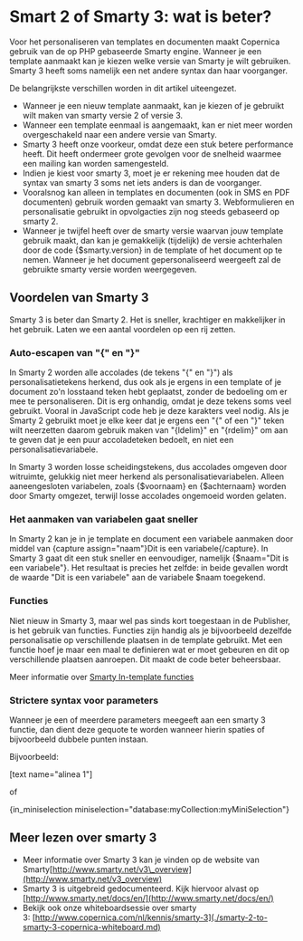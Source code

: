 # Smart 2 of Smarty 3: wat is beter?

Voor het personaliseren van templates en documenten maakt Copernica
gebruik van de op PHP gebaseerde Smarty engine. Wanneer je een template
aanmaakt kan je kiezen welke versie van Smarty je wilt gebruiken. Smarty
3 heeft soms namelijk een net andere syntax dan haar voorganger.

De belangrijkste verschillen worden in dit artikel uiteengezet.

-   Wanneer je een nieuw template aanmaakt, kan je kiezen of je gebruikt
    wilt maken van smarty versie 2 of versie 3.
-   Wanneer een template eenmaal is aangemaakt, kan er niet meer worden
    overgeschakeld naar een andere versie van Smarty.
-   Smarty 3 heeft onze voorkeur, omdat deze een stuk betere performance
    heeft. Dit heeft ondermeer grote gevolgen voor de snelheid waarmee
    een mailing kan worden samengesteld.
-   Indien je kiest voor smarty 3, moet je er rekening mee houden dat de
    syntax van smarty 3 soms net iets anders is dan de voorganger.
-   Vooralsnog kan alleen in templates en documenten (ook in SMS en PDF
    documenten) gebruik worden gemaakt van smarty 3. Webformulieren en
    personalisatie gebruikt in opvolgacties zijn nog steeds gebaseerd op
    smarty 2.
-   Wanneer je twijfel heeft over de smarty versie waarvan jouw template
    gebruik maakt, dan kan je gemakkelijk (tijdelijk) de versie
    achterhalen door de code {\$smarty.version} in de template of het
    document op te nemen. Wanneer je het document gepersonaliseerd
    weergeeft zal de gebruikte smarty versie worden weergegeven.


## Voordelen van Smarty 3

Smarty 3 is beter dan Smarty 2. Het is sneller, krachtiger en makkelijker
in het gebruik. Laten we een aantal voordelen op een rij zetten.


### Auto-escapen van "{" en "}"

In Smarty 2 worden alle accolades (de tekens "{" en "}") als personalisatietekens
herkend, dus ook als je ergens in een template of je document zo'n losstaand teken hebt
geplaatst, zonder de bedoeling om er mee te personaliseren. Dit is erg onhandig, 
omdat je deze tekens soms veel gebruikt. Vooral in JavaScript code heb je deze 
karakters veel nodig. Als je Smarty 2 gebruikt moet je elke keer dat je ergens 
een "{" of een "}" teken wilt neerzetten daarom gebruik maken van "{ldelim}" en 
"{rdelim}" om aan te geven dat je een puur accoladeteken bedoelt, en niet een 
personalisatievariabele.

In Smarty 3 worden losse scheidingstekens, dus accolades omgeven door witruimte, 
gelukkig niet meer herkend als personalisatievariabelen. Alleen aaneengesloten 
variabelen, zoals {$voornaam} en {$achternaam} worden door Smarty omgezet, terwijl
losse accolades ongemoeid worden gelaten.

### Het aanmaken van variabelen gaat sneller

In Smarty 2 kan je in je template en document een variabele aanmaken door
middel van {capture assign="naam"}Dit is een variabele{/capture}. In Smarty 3 gaat 
dit een stuk sneller en eenvoudiger, namelijk {$naam="Dit is een variabele"}.
Het resultaat is precies het zelfde: in beide gevallen wordt de waarde "Dit
is een variabele" aan de variabele $naam toegekend.

### Functies

Niet nieuw in Smarty 3, maar wel pas sinds kort toegestaan in de
Publisher, is het gebruik van functies. Functies zijn handig als je
bijvoorbeeld dezelfde personalisatie op verschillende plaatsen in de
template gebruikt. Met een functie hoef je maar een maal te definieren
wat er moet gebeuren en dit op verschillende plaatsen aanroepen. Dit
maakt de code beter beheersbaar.

Meer informatie over [Smarty In-template
functies](http://www.smarty.net/docs/en/language.function.function.tpl)

### Strictere syntax voor parameters

Wanneer je een of meerdere parameters meegeeft aan een smarty 3 functie,
dan dient deze gequote te worden wanneer hierin spaties of bijvoorbeeld
dubbele punten instaan.

Bijvoorbeeld:

[text name="alinea 1"]

of

{in_miniselection miniselection="database:myCollection:myMiniSelection"}

## Meer lezen over smarty 3

-   Meer informatie over Smarty 3 kan je vinden op de website van
    Smarty[http://www.smarty.net/v3\_overview](http://www.smarty.net/v3_overview)
-   Smarty 3 is uitgebreid gedocumenteerd. Kijk hiervoor alvast op
    [http://www.smarty.net/docs/en/](http://www.smarty.net/docs/en/)
-   Bekijk ook onze whiteboardsessie over smarty
    3: [http://www.copernica.com/nl/kennis/smarty-3](./smarty-2-to-smarty-3-copernica-whiteboard.md)

